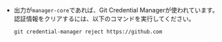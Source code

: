 - 出力が`manager-core`であれば、Git Credential Managerが使われています。 認証情報をクリアするには、以下のコマンドを実行してください。

    ```shell{:copy}
    git credential-manager reject https://github.com
    ```
